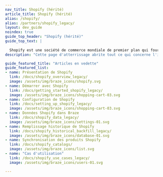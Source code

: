 ```yaml
---
nav_title: Shopify (hérité)
article_title: Shopify (hérité)
alias: /shopify/
alias: /partners/shopify_legacy/
layout: dev_guide
noindex: true
guide_top_header: "Shopify (hérité)"
guide_top_text: |
  
  Shopify est une société de commerce mondiale de premier plan qui fournit des outils fiables pour démarrer, développer, commercialiser et gérer un commerce de détail de toute taille. Shopify améliore le commerce pour tous grâce à une plateforme et à des services conçus pour être fiables tout en offrant une meilleure expérience d'achat aux consommateurs du monde entier. Cette page d'atterrissage contient tout ce qui concerne l'intégration de l'<b>ancien</b> Shopify. Pour plus d'informations sur l'intégration currents, consultez <a href="/docs/partners/message_orchestration/channel_extensions/ecommerce/shopify/">Shopify</a>.
description: "Cette page d'atterrissage abrite tout ce qui concerne l'intégration de l'ancien Shopify, y compris un aperçu, un guide de configuration, le traitement des données Shopify, et plus encore."

guide_featured_title: "Articles en vedette"
guide_featured_list:
- name: Présentation de Shopify
  link: /docs/shopify_overview_legacy/
  image: /assets/img/braze_icons/shopify.svg
- name: Démarrer avec Shopify
  link: /docs/getting_started_shopify_legacy/
  image: /assets/img/braze_icons/shopping-cart-03.svg
- name: Configuration de Shopify
  link: /docs/setting_up_shopify_legacy/
  image: /assets/img/braze_icons/shopping-cart-03.svg
- name: Données Shopify dans Braze
  link: /docs/shopify_data_legacy/
  image: /assets/img/braze_icons/settings-01.svg
- name: Remplissage historique de Shopify
  link: /docs/shopify_historical_backfill_legacy/
  image: /assets/img/braze_icons/database-01.svg
- name: Synchronisation des produits Shopify
  link: /docs/shopify_catalogs/
  image: /assets/img/braze_icons/list.svg
- name: "Cas d'utilisation"
  link: /docs/shopify_use_cases_legacy/
  image: /assets/img/braze_icons/users-01.svg

---
```

<br><br>